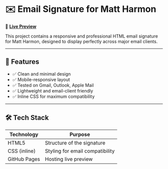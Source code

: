 # ✉️ Email Signature for Matt Harmon

🔗 **[Live Preview](https://keshurgojiya.github.io/Email-Signature-for-Matt-Harmon/)**

This project contains a responsive and professional HTML email signature for Matt Harmon, designed to display perfectly across major email clients.

---

## 📌 Features

- ✅ Clean and minimal design
- ✅ Mobile-responsive layout
- ✅ Tested on Gmail, Outlook, Apple Mail
- ✅ Lightweight and email-client friendly
- ✅ Inline CSS for maximum compatibility

---

## 🛠️ Tech Stack

| Technology | Purpose                         |
|------------|----------------------------------|
| HTML5      | Structure of the signature       |
| CSS (inline) | Styling for email compatibility |
| GitHub Pages | Hosting live preview            |
